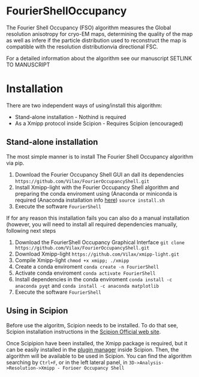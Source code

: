 # FourierShellOccupancy

The Fourier Shell Occupancy (FSO) algorithm measures the Global resolution anisotropy for cryo-EM maps, determining the quality of the map as well as infere if the particle distribution used to reconstruct the map is compatible with the resolution distributionvia directional FSC.

For a detailed information about the algorithm see our manuscript SETLINK TO MANUSCRIPT

# Installation

There are two independent ways of using/install this algorithm:

* Stand-alone installation - Nothind is required
* As a Xmipp protocol inside Scipion - Requires Scipion (encouraged)

## Stand-alone installation

The most simple manner is to install The Fourier Shell Occupancy algorithm via pip.

1) Download the Fourier Occupancy Shell GUI an dall its dependencies
 `https://github.com/Vilax/FourierOccupancyShell.git`
2) Install Xmipp-light with the Fourier Occupancy Shell algorithm and preparing the conda enviroment using (Anaconda or miniconda is required (Anaconda installation info [here](https://docs.anaconda.com/anaconda/install/))
`source install.sh`
3) Execute the software
`FourierShell`

If for any reason this installation fails you can also do a manual installation (however, you will need to install all required dependencies manually, following next steps

1) Download the FourierShell Occupancy Graphical Interface
`git clone https://github.com/Vilax/FourierOccupancyShell.git`
2) Download Xmipp-light
`https://github.com/Vilax/xmipp-light.git`
3) Compile Xmipp-light
`chmod +x xmipp; ./xmipp`
4) Create a conda enviroment
`conda create -n FourierShell`
5) Activate conda enviroment
`conda activate FourierShell`
6) Install dependencies in the conda enviroment
`conda install -c anaconda pyqt` and `conda install -c anaconda matplotlib` 
7) Execute the software
`FourierShell`

## Using in Scipion

Before use the algoritm, Scipion needs to be installed. To do that see, Scipion installation instructions in the [Scipion Official web site](http://scipion.i2pc.es/).

Once Scipipion have been installed, the Xmipp package is required, but it can be easily installed in the [plugin manager](https://scipion-em.github.io/docs/docs/user/plugin-manager.html#plugin-manager) inside Scipion.
Then, the algorithm will be available to be used in Scipion. You can find the algorithm searching by `Ctrl+F`, or in the left lateral panel, in `3D->Analysis->Resolution->Xmipp - Forioer Occupancy Shell`


